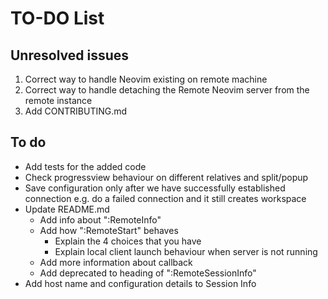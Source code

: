 # TO-DO List

## Unresolved issues

1. Correct way to handle Neovim existing on remote machine
2. Correct way to handle detaching the Remote Neovim server from the remote instance
3. Add CONTRIBUTING.md

## To do

- Add tests for the added code
- Check progressview behaviour on different relatives and split/popup
- Save configuration only after we have successfully established connection e.g.
  do a failed connection and it still creates workspace
- Update README.md
  - Add info about ":RemoteInfo"
  - Add how ":RemoteStart" behaves
    - Explain the 4 choices that you have
    - Explain local client launch behaviour when server is not running
  - Add more information about callback
  - Add deprecated to heading of ":RemoteSessionInfo"
- Add host name and configuration details to Session Info
